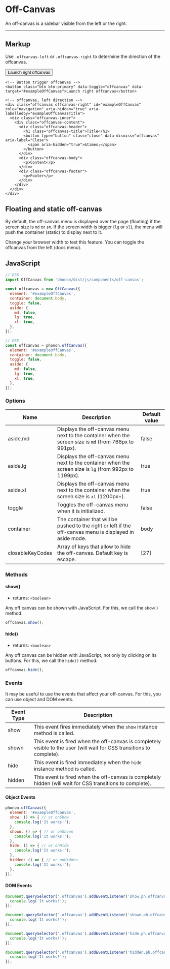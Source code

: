 # Off-Canvas

An off-canvas is a sidebar visible from the left or the right.

<hr />

## Markup

Use `.offcanvas-left` or `.offcanvas-right` to determine the direction of the offcanvas.

<button class="btn btn-primary" data-toggle="offcanvas" data-target="#exampleOffCanvas">Launch right offcanvas</button>

```html!
<!-- Button trigger offcanvas -->
<button class="btn btn-primary" data-toggle="offcanvas" data-target="#exampleOffCanvas">Launch right offcanvas</button>

<!-- offcanvas, left direction -->
<div class="offcanvas offcanvas-right" id="exampleOffCanvas" role="navigation" aria-hidden="true" aria-labelledby="exampleOffCanvasTitle">
  <div class="offcanvas-inner">
    <div class="offcanvas-content">
      <div class="offcanvas-header">
        <h1 class="offcanvas-title">Title</h1>
        <button type="button" class="close" data-dismiss="offcanvas" aria-label="Close">
          <span aria-hidden="true">&times;</span>
        </button>
      </div>
      <div class="offcanvas-body">
        <p>Content</p>
      </div>
      <div class="offcanvas-footer">
        <p>Footer</p>
      </div>
    </div>
  </div>
</div>
```

## Floating and static off-canvas

By default, the off-canvas menu is displayed over the page (floating) if the screen size is `md` or `sm`. If the screen width is bigger (`lg` or `xl`), the menu will push the container (static) to display next to it.

<div class="alert alert-border border-left-primary" role="alert">
  Change your browser width to test this feature. You can toggle the offcanvas from the left (docs menu).
</div>

## JavaScript

```js
// ES6
import OffCanvas from 'phonon/dist/js/components/off-canvas';

const offcanvas = new OffCanvas({
  element: '#exampleOffCanvas',
  container: document.body,
  toggle: false,
  aside: {
    md: false,
    lg: true,
    xl: true,
  },
});

// ES5
const offcanvas = phonon.offCanvas({
  element: '#exampleOffCanvas',
  container: document.body,
  toggle: false,
  aside: {
    md: false,
    lg: true,
    xl: true,
  },
});
```

### Options

|     Name     |     Description      |     Default value      |
|----------------|----------------------|-------------------------|
|    aside.md      |  Displays the off-canvas menu next to the container when the screen size is `md` (from 768px to 991px). | false |
|    aside.lg      |  Displays the off-canvas menu next to the container when the screen size is `lg` (from 992px to 1199px). | true |
|    aside.xl      |  Displays the off-canvas menu next to the container when the screen size is `xl` (1200px+). | true |
|    toggle      |  Toggles the off-canvas menu when it is initialized. | false |
|    container      |  The container that will be pushed to the right or left if the off-canvas menu is displayed in aside mode. | body |
|    closableKeyCodes   |  Array of keys that allow to hide the off-canvas. Default key is escape. | [27] |

### Methods

#### show()

* returns: `<boolean>`

Any off canvas can be shown with JavaScript. For this, we call the `show()` method:

```js
offcanvas.show();
```


#### hide()

* returns: `<boolean>`

Any off canvas can be hidden with JavaScript, not only by clicking on its buttons. For this, we call the `hide()` method:

```js
offcanvas.hide();
```


### Events

It may be useful to use the events that affect your off-canvas.
For this, you can use object and DOM events.


|     Event Type     |     Description      |
|--------------------|----------------------|
|  show    |   This event fires immediately when the `show` instance method is called.   |
|  shown   |  This event is fired when the off-canvas is completely visible to the user (will wait for CSS transitions to complete).    |
|  hide    |    This event is fired immediately when the `hide` instance method is called.   |
|  hidden  |   This event is fired when the off-canvas is completely hidden (will wait for CSS transitions to complete).    |



#### Object Events

```js
phonon.offCanvas({
  element: '#exampleOffCanvas',
  show: () => { // or onShow
    console.log('It works!');
  },
  shown: () => { // or onShown
    console.log('It works!');
  },
  hide: () => { // or onHide
    console.log('It works!');
  },
  hidden: () => { // or onHidden
    console.log('It works!');
  },
});
```

#### DOM Events

```js
document.querySelector('.offcanvas').addEventListener('show.ph.offcanvas', () => {
  console.log('It works!');
});

document.querySelector('.offcanvas').addEventListener('shown.ph.offcanvas', () => {
  console.log('It works!');
});

document.querySelector('.offcanvas').addEventListener('hide.ph.offcanvas', () => {
  console.log('It works!');
});

document.querySelector('.offcanvas').addEventListener('hidden.ph.offcanvas', () => {
  console.log('It works!');
});
```
